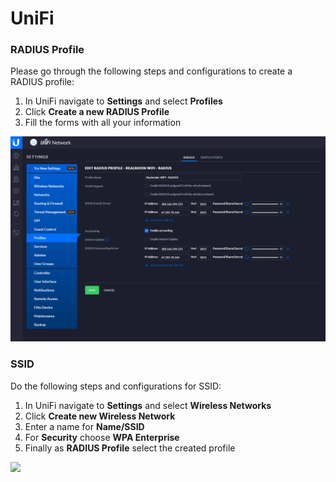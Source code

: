 # UniFi

### RADIUS Profile

Please go through the following steps and configurations to create a RADIUS profile:

1. In UniFi navigate to **Settings** and select **Profiles**
2. Click **Create a new RADIUS Profile**
3. Fill the forms with all your information

![](../../../.gitbook/assets/image%20%2836%29.png)

### SSID <a id="ssid"></a>

Do the following steps and configurations for SSID:

1. In UniFi navigate to **Settings** and select **Wireless Networks**
2. Click **Create new Wireless Network**
3. Enter a name for **Name/SSID**
4. For **Security** choose **WPA Enterprise**
5. Finally as **RADIUS Profile** select the created profile

![](https://gblobscdn.gitbook.com/assets%2F-Lzl3JXanfpvdg6pLlGg%2F-M03hV6tYhKuZqKfxnpF%2F-M03l0lPBQzneR9sw0mC%2Fimage.png?alt=media&token=162f4892-09ba-448a-8cf7-4e12d6bb614c)

